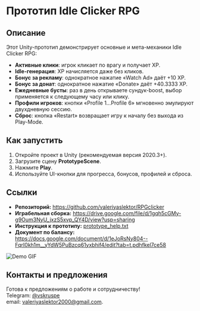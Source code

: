 # Прототип Idle Clicker RPG

## Описание
Этот Unity-прототип демонстрирует основные и мета-механики Idle Clicker RPG:
- **Активные клики**: игрок кликает по врагу и получает XP.
- **Idle-генерация**: XP начисляется даже без кликов.
- **Бонус за рекламу**: однократное нажатие «Watch Ad» даёт +10 XP.
- **Бонус за донат**: однократное нажатие «Donate» даёт +40.3333 XP.
- **Ежедневные бусты**: раз в день открываете сундук-boost, выбор применяется к следующему часу или клику.
- **Профили игроков**: кнопки «Profile 1…Profile 6» мгновенно эмулируют двухдневную сессию.
- **Сброс**: кнопка «Restart» возвращает игру к началу без выхода из Play-Mode.

## Как запустить
1. Откройте проект в Unity (рекомендуемая версия 2020.3+).  
2. Загрузите сцену **PrototypeScene**.  
3. Нажмите **Play**.  
4. Используйте UI-кнопки для прогресса, бонусов, профилей и сброса.
   

## Ссылки
- **Репозиторий:** https://github.com/valeriyaslektor/RPGclicker  
- **Играбельная сборка:** https://drive.google.com/file/d/1gqh5cGMy-g9Oum3NyU_jxzS5xvp_QY4D/view?usp=sharing
- **Инструкция к прототипу:** [prototype_help.txt](./prototype_help.txt) 
- **Документ по балансу:** https://docs.google.com/document/d/1eJoRsNy804--FqrI0kh1m__yYdW5PuBzcq61yxbhif4/edit?tab=t.pdhfkel7ce58

![Demo GIF](./ICgif.gif)


## Контакты и предложения
Готова к предложениям о работе и сотрудничеству!  
Telegram: [@vskruspe](https://t.me/vskruspe)  
email: [valeriyaslektor2000@gmail.com](mailto:valeriyaslektor2000@gmail.com).
